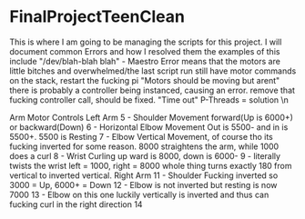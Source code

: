 # FinalProjectTeenClean
This is where I am going to be managing the scripts for this project.
I will document common Errors and how I resolved them the examples of this include
"/dev/blah-blah blah" - Maestro Error means that the motors are little bitches and overwhelmed/the last script run still have motor commands on the stack, restart the fucking pi
"Motors should be moving but arent" there is probably a controller being instanced, causing an error. remove that fucking controller call, should be fixed.
"Time out" P-Threads = solution \n

Arm Motor Controls
Left Arm
5 - Shoulder Movement forward(Up is 6000+) or backward(Down)
6 - Horizontal Elbow Movement Out is 5500- and in is 5500+. 5500 is Resting 
7 - Elbow Vertical Movement, of course tho its fucking inverted for some reason. 8000 straightens the arm, while 1000 does a curl
8 - Wrist Curling up ward is 8000, down is 6000-
9 - literally twists the wrist left = 1000, right = 8000 whole thing turns exactly 180 from vertical to inverted vertical.
Right Arm
11 - Shoulder Fucking inverted so 3000 = Up, 6000+ = Down
12 - Elbow is not inverted but resting is now 7000
13 - Elbow on this one luckily vertically is inverted and thus can fucking curl in the right direction
14
